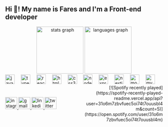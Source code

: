 <h2 align="left">Hi 👋! My name is Fares and I'm a Front-end developer</h2>

<div align="center">
	<img
		src="https://github-readme-stats.vercel.app/api?username=Faress-MoHamed&hide_title=false&hide_rank=false&show_icons=true&include_all_commits=true&count_private=true&disable_animations=false&theme=dracula&locale=en&hide_border=false"
		height="150"
		alt="stats graph"
	/>
	<img
		src="https://github-readme-stats.vercel.app/api/top-langs?username=Faress-MoHamed&locale=en&hide_title=false&layout=compact&card_width=320&langs_count=5&theme=dracula&hide_border=false"
		height="150"
		alt="languages graph"
	/>
</div>

<div align="left">
	<img
		src="https://cdn.jsdelivr.net/gh/devicons/devicon/icons/javascript/javascript-original.svg"
		height="30"
		alt="javascript logo"
	/>
	<img width="12" />
	<img
		src="https://cdn.jsdelivr.net/gh/devicons/devicon/icons/typescript/typescript-original.svg"
		height="30"
		alt="typescript logo"
	/>
	<img width="12" />
	<img
		src="https://cdn.jsdelivr.net/gh/devicons/devicon/icons/react/react-original.svg"
		height="30"
		alt="react logo"
	/>
	<img width="12" />
	<img
		src="https://cdn.jsdelivr.net/gh/devicons/devicon/icons/html5/html5-original.svg"
		height="30"
		alt="html5 logo"
	/>
	<img width="12" />
	<img
		src="https://cdn.jsdelivr.net/gh/devicons/devicon/icons/css3/css3-original.svg"
		height="30"
		alt="css3 logo"
	/>
	<img width="12" />
	<img
		src="https://cdn.jsdelivr.net/gh/devicons/devicon/icons/nodejs/nodejs-original.svg"
		height="30"
		alt="nodejs logo"
	/>
	<img width="12" />
	<img
		src="https://cdn.jsdelivr.net/gh/devicons/devicon/icons/express/express-original.svg"
		height="30"
		alt="express logo"
	/>
	<img width="12" />
	<img
		src="https://cdn.jsdelivr.net/gh/devicons/devicon/icons/nextjs/nextjs-original.svg"
		height="30"
		alt="nextjs logo"
	/>
	<img width="12" />
	<img
		src="https://cdn.jsdelivr.net/gh/devicons/devicon/icons/mongodb/mongodb-original.svg"
		height="30"
		alt="mongodb logo"
	/>
	<img width="12" />
	<img
		src="https://cdn.jsdelivr.net/gh/devicons/devicon/icons/mysql/mysql-original.svg"
		height="30"
		alt="mysql logo"
	/>
</div>

<div style="display: flex; align-items: center">
	<div style="width: 50%" align="left">
		<a href="https://www.instagram.com/faress_mohamed26/" target="_blank">
			<img
				src="https://img.shields.io/static/v1?message=Instagram&logo=instagram&label=&color=E4405F&logoColor=white&labelColor=&style=for-the-badge"
				height="38"
				alt="instagram logo"
			/>
		</a>
		<a href="fareess.mohameedd@gmail.com" target="_blank">
			<img
				src="https://img.shields.io/static/v1?message=Gmail&logo=gmail&label=&color=D14836&logoColor=white&labelColor=&style=for-the-badge"
				height="38"
				alt="gmail logo"
			/>
		</a>
		<a
			href="https://www.linkedin.com/in/fares-mohamed-29a4a9285/"
			target="_blank"
		>
			<img
				src="https://img.shields.io/static/v1?message=LinkedIn&logo=linkedin&label=&color=0077B5&logoColor=white&labelColor=&style=for-the-badge"
				height="38"
				alt="linkedin logo"
			/>
		</a>
		<a href="https://x.com/FMohamed242" target="_blank">
			<img
				src="https://img.shields.io/static/v1?message=Twitter&logo=twitter&label=&color=1DA1F2&logoColor=white&labelColor=&style=for-the-badge"
				height="38"
				alt="twitter logo"
			/>
		</a>
	</div>
	<div style="width: 50%" align="right">
		[![Spotify recently
		played](https://spotify-recently-played-readme.vercel.app/api?user=31o6m7zbvfuec5oi74t7ouusbl4m&count=5)](https://open.spotify.com/user/31o6m7zbvfuec5oi74t7ouusbl4m)
	</div>
</div>
